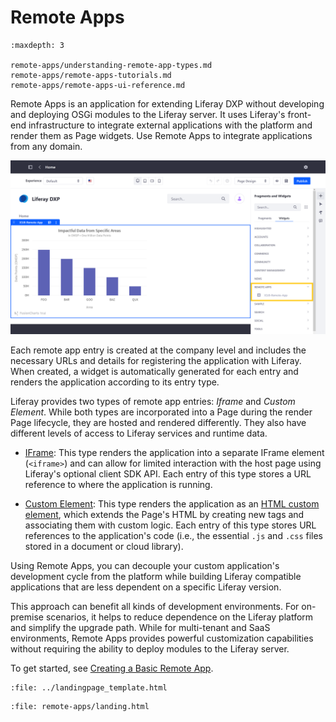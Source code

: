 # Remote Apps

```{toctree}
:maxdepth: 3

remote-apps/understanding-remote-app-types.md
remote-apps/remote-apps-tutorials.md
remote-apps/remote-apps-ui-reference.md
```

Remote Apps is an application for extending Liferay DXP without developing and deploying OSGi modules to the Liferay server. It uses Liferay's front-end infrastructure to integrate external applications with the platform and render them as Page widgets. Use Remote Apps to integrate applications from any domain.

![Register external JS applications with the Liferay platform and render them as Page widgets.](./remote-apps/images/01.png)

Each remote app entry is created at the company level and includes the necessary URLs and details for registering the application with Liferay. When created, a widget is automatically generated for each entry and renders the application according to its entry type.

Liferay provides two types of remote app entries: *Iframe* and *Custom Element*. While both types are incorporated into a Page during the render Page lifecycle, they are hosted and rendered differently. They also have different levels of access to Liferay services and runtime data.

* [IFrame](./remote-apps/understanding-remote-app-types.md#using-the-iframe-type): This type renders the application into a separate IFrame element (`<iframe>`) and can allow for limited interaction with the host page using Liferay's optional client SDK API. Each entry of this type stores a URL reference to where the application is running.

* [Custom Element](./remote-apps/understanding-remote-app-types.md#using-the-custom-element-type): This type renders the application as an [HTML custom element](https://web.dev/custom-elements-v1/), which extends the Page's HTML by creating new tags and associating them with custom logic. Each entry of this type stores URL references to the application's code (i.e., the essential `.js` and `.css` files stored in a document or cloud library).

Using Remote Apps, you can decouple your custom application's development cycle from the platform while building Liferay compatible applications that are less dependent on a specific Liferay version.

This approach can benefit all kinds of development environments. For on-premise scenarios, it helps to reduce dependence on the Liferay platform and simplify the upgrade path. While for multi-tenant and SaaS environments, Remote Apps provides powerful customization capabilities without requiring the ability to deploy modules to the Liferay server.

To get started, see [Creating a Basic Remote App](./remote-apps/remote-apps-tutorials/creating-a-basic-remote-app.md).

```{raw} html
:file: ../landingpage_template.html
```

```{raw} html
:file: remote-apps/landing.html
```
